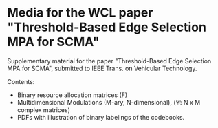 # Media for the WCL paper "Threshold-Based Edge Selection MPA for SCMA"
Supplementary material for the paper "Threshold-Based Edge Selection MPA for SCMA", submitted to IEEE Trans. on Vehicular Technology.

Contents:
- Binary resource allocation matrices (F)
- Multidimensional Modulations (M-ary, N-dimensional),  ($\mathcal{C}$: N x M complex matrices)
- PDFs with illustration of binary labelings of the codebooks.
